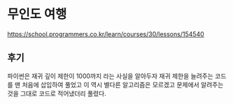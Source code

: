 # 무인도 여행

https://school.programmers.co.kr/learn/courses/30/lessons/154540


## 후기

파이썬은 재귀 깊이 제한이 1000까지 라는 사실을 알아두자
재귀 제한을 늘려주는 코드를 맨 처음에 삽입하여 풀었고 이 역시 별다른 알고리즘은 모르겠고 문제에서 알려주는 것을 그대로 코드로 적어냈더리 풀렸다.
